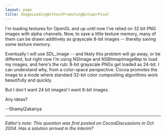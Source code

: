 ```yaml
---
layout: page
title: ImageLoadingWithoutPromotingBitsperPixel
---
```




I'm loading textures for OpenGL and up until now I've relied on 32 bit PNG images with alpha channels. Now, to save a little texture memory, many of them can be drawn additively as grayscale 8-bit images -- thereby saving some texture memory.

Eventually I will use SDL_image -- and likely this problem will go away, or be different, but right now I'm using NSImage and NSBitmapImageRep to load my images, and here's the rub: 8-bit grayscale PNGs get loaded as 24-bit. I can understand why, from a color-space perspective. Cocoa promotes the image to a mode where standard 32-bit color compositing algorithms work beautifully and quickly.

But I don't want 24 bit images! I want 8-bit images.

Any ideas?

--ShamylZakariya

----

*Editor's note: This question was first posted on CocoaDiscussions in Oct 2004. Has a solution arrived in the interim?*

